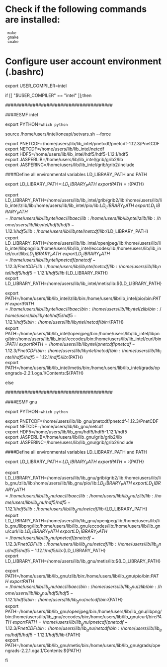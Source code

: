 # Check if the following commands are installed:

```
 make 
 gmake 
 cmake
```

# Configure user account environment (.bashrc)
export USER_COMPILER=intel

if [[ "$USER_COMPILER" == "intel" ]];then

#######################################

####ESMF intel

export PYTHON=`which python` 

source /home/users/intel/oneapi/setvars.sh --force

export PNETCDF=/home/users/lib/lib_intel/pnetcdf/pnetcdf-1.12.3/PnetCDF \
export NETCDF=/home/users/lib/lib_intel/netcdf \
export HDF5=/home/users/lib/lib_intel/hdf5/hdf5-1.12.1/hdf5 \
export JASPERLIB=/home/users/lib/lib_intel/grib/grib2/lib \
export JASPERINC=/home/users/lib/lib_intel/grib/grib2/include 

####Define all environmental variables LD_LIBRARY_PATH and PATH 

export LD_LIBRARY_PATH=:${LD_LIBRARY_PATH}     \
export PATH=:${PATH}

export LD_LIBRARY_PATH=/home/users/lib/lib_intel/grib/grib2/lib:/home/users/lib/lib_intel/zlib/lib:/home/users/lib/lib_intel/pio/lib:${LD_LIBRARY_PATH} \
export LD_LIBRARY_PATH=/home/users/lib/lib_intel/aec/libaec/lib:/home/users/lib/lib_intel/zlib/lib:/home/users/lib/lib_intel/hdf5/hdf5-1.12.1/hdf5/lib:/home/users/lib/lib_intel/netcdf/lib:${LD_LIBRARY_PATH} \
export LD_LIBRARY_PATH=/home/users/lib/lib_intel/openjpeg/lib:/home/users/lib/lib_intel/libpng/lib:/home/users/lib/lib_intel/eccodes/lib:/home/users/lib/lib_intel/curl/lib:${LD_LIBRARY_PATH} \
export LD_LIBRARY_PATH=/home/users/lib/lib_intel/pnetcdf/pnetcdf-1.12.3/PnetCDF/lib:/home/users/lib/lib_intel/netcdf/lib:/home/users/lib/lib_intel/hdf5/hdf5-1.12.1/hdf5/lib:${LD_LIBRARY_PATH} \
export LD_LIBRARY_PATH=/home/users/lib/lib_intel/metis/lib:${LD_LIBRARY_PATH}

export PATH=/home/users/lib/lib_intel/zlib/bin:/home/users/lib/lib_intel/pio/bin:${PATH} \
export PATH=/home/users/lib/lib_intel/aec/libaec/bin:/home/users/lib/lib_intel/zlib/bin:/home/users/lib/lib_intel/hdf5/hdf5-1.12.1/hdf5/bin:/home/users/lib/lib_intel/netcdf/bin:${PATH} \
export PATH=/home/users/lib/lib_intel/openjpeg/bin:/home/users/lib/lib_intel/libpng/bin:/home/users/lib/lib_intel/eccodes/bin:/home/users/lib/lib_intel/curl/bin:${PATH} \
export PATH=/home/users/lib/lib_intel/pnetcdf/pnetcdf-1.12.3/PnetCDF/bin:/home/users/lib/lib_intel/netcdf/bin:/home/users/lib/lib_intel/hdf5/hdf5-1.12.1/hdf5/lib:${PATH} \
export PATH=/home/users/lib/lib_intel/metis/bin:/home/users/lib/lib_intel/grads/opengrads-2.2.1.oga.1/Contents:${PATH}

else

#######################################

####ESMF gnu 

export PYTHON=`which python` 

export PNETCDF=/home/users/lib/lib_gnu/pnetcdf/pnetcdf-1.12.3/PnetCDF \
export NETCDF=/home/users/lib/lib_gnu/netcdf \
export HDF5=/home/users/lib/lib_gnu/hdf5/hdf5-1.12.1/hdf5 \
export JASPERLIB=/home/users/lib/lib_gnu/grib/grib2/lib \
export JASPERINC=/home/users/lib/lib_gnu/grib/grib2/include 

####Define all environmental variables LD_LIBRARY_PATH and PATH 

export LD_LIBRARY_PATH=:${LD_LIBRARY_PATH} \
export PATH=:${PATH}

export LD_LIBRARY_PATH=/home/users/lib/lib_gnu/grib/grib2/lib:/home/users/lib/lib_gnu/zlib/lib:/home/users/lib/lib_gnu/pio/lib:${LD_LIBRARY_PATH} \
export LD_LIBRARY_PATH=/home/users/lib/lib_gnu/aec/libaec/lib:/home/users/lib/lib_gnu/zlib/lib:/home/users/lib/lib_gnu/hdf5/hdf5-1.12.1/hdf5/lib:/home/users/lib/lib_gnu/netcdf/lib:${LD_LIBRARY_PATH} \
export LD_LIBRARY_PATH=/home/users/lib/lib_gnu/openjpeg/lib:/home/users/lib/lib_gnu/libpng/lib:/home/users/lib/lib_gnu/eccodes/lib:/home/users/lib/lib_gnu/curl/lib:${LD_LIBRARY_PATH} \
export LD_LIBRARY_PATH=/home/users/lib/lib_gnu/pnetcdf/pnetcdf-1.12.3/PnetCDF/lib:/home/users/lib/lib_gnu/netcdf/lib:/home/users/lib/lib_gnu/hdf5/hdf5-1.12.1/hdf5/lib:${LD_LIBRARY_PATH} \
export LD_LIBRARY_PATH=/home/users/lib/lib_gnu/metis/lib:${LD_LIBRARY_PATH}

export PATH=/home/users/lib/lib_gnu/zlib/bin:/home/users/lib/lib_gnu/pio/bin:${PATH} \
export PATH=/home/users/lib/lib_gnu/aec/libaec/bin:/home/users/lib/lib_gnu/zlib/bin:/home/users/lib/lib_gnu/hdf5/hdf5-1.12.1/hdf5/bin:/home/users/lib/lib_gnu/netcdf/bin:${PATH} \
export PATH=/home/users/lib/lib_gnu/openjpeg/bin:/home/users/lib/lib_gnu/libpng/bin:/home/users/lib/lib_gnu/eccodes/bin:/home/users/lib/lib_gnu/curl/bin:${PATH} \
export PATH=/home/users/lib/lib_gnu/pnetcdf/pnetcdf-1.12.3/PnetCDF/bin:/home/users/lib/lib_gnu/netcdf/bin:/home/users/lib/lib_gnu/hdf5/hdf5-1.12.1/hdf5/lib:${PATH} \
export PATH=/home/users/lib/lib_gnu/metis/bin:/home/users/lib/lib_gnu/grads/opengrads-2.2.1.oga.1/Contents:${PATH}

fi

